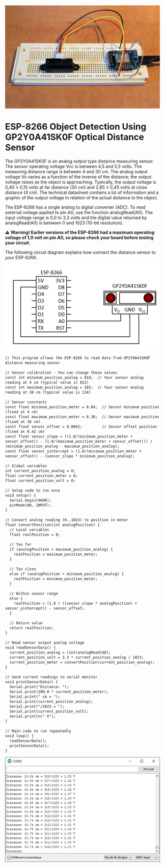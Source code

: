 ![Photo](Photo.jpg)

# ESP-8266 Object Detection Using GP2Y0A41SK0F Optical Distance Sensor

The GP2Y0A41SK0F is an analog output type distance measuring sensor. The sensor operating voltage Vcc is between 4,5 and 5,5 volts. The measuring distance range is between 4 and 30 cm. The analog output voltage Vo varies as a function of the inverse of the distance; the output voltage raises as the object is approaching. Typically, the output voltage is 0,40 ± 0,15 volts at far distance (30 cm) and 2,65 ± 0,45 volts at close distance (4 cm). The technical datasheet contains a lot of information and a graphic of the output voltage in relation of the actual distance to the object.

The ESP-8266 has a single analog to digital converter (ADC). To read external voltage applied to pin A0, use the function analogRead(A0). The input voltage range is 0,0 to 3,3 volts and the digital value returned by analogRead(A0) is between 0 and 1023 (10-bit resolution). 

⚠ **Warning! Earlier versions of the ESP-8266 had a maximum operating voltage of 1,0 volt on pin A0, so please check your board before testing your circuit.**

The following circuit diagram explains how connect the distance sensor to your ESP-8266.

![circuit](Circuit.png)

```
// This program allows the ESP-8266 to read data from GP2Y0A41SK0F distance measuring sensor

// Sensor calibration - You can change these values
const int minimum_position_analog = 818;  // Your sensor analog reading at 4 cm (typical value is 822)
const int maximum_position_analog = 102;  // Your sensor analog reading at 30 cm (typical value is 124)

// Sensor constants
const float minimum_position_meter = 0.04;  // Sensor minimum position (fixed at 4 cm)
const float maximum_position_meter = 0.30;  // Sensor maximum position (fixed at 30 cm)
const float sensor_offset = 0.0042;         // Sensor offset position (fixed at 0.42 cm)
const float sensor_slope = ((1.0/(minimum_position_meter + sensor_offset)) - (1.0/(maximum_position_meter + sensor_offset))) / (minimum_position_analog - maximum_position_analog);
const float sensor_yintercept = (1.0/(minimum_position_meter + sensor_offset)) - (sensor_slope * minimum_position_analog);

// Global variables
int current_position_analog = 0;
float current_position_meter = 0;
float current_position_volt = 0;

// Setup code to run once
void setup() {
  Serial.begin(9600);
  pinMode(A0, INPUT);
}

// Convert analog reading (0..1023) to position in meter
float convertPosition(int analogPosition) {
  // Local variables
  float realPosition = 0;

  // Too far
  if (analogPosition < maximum_position_analog) {
    realPosition = maximum_position_meter;
  }

  // Too close
  else if (analogPosition > minimum_position_analog) {
    realPosition = minimum_position_meter;
  }

  // Within sensor range
  else {
    realPosition = (1.0 / ((sensor_slope * analogPosition) + sensor_yintercept)) - sensor_offset;
  }

  // Return value
  return realPosition;
}

// Read sensor output analog voltage 
void readSensorData() {
  current_position_analog = (int)analogRead(A0);
  current_position_volt = 3.3 * current_position_analog / 1023;
  current_position_meter = convertPosition(current_position_analog);
}

// Send current readings to serial monitor
void printSensorData() {
  Serial.print("Distance: ");
  Serial.print(100.0 * current_position_meter);
  Serial.print(" cm = ");
  Serial.print(current_position_analog);
  Serial.print("/1023 = ");
  Serial.print(current_position_volt);
  Serial.println(" V");
}

// Main code to run repeatedly
void loop() {
  readSensorData();
  printSensorData();
}
```
![Serial Monitor](Output.png)
